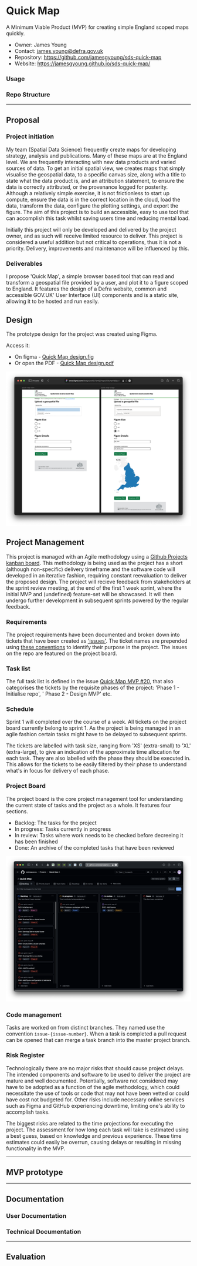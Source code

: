 # Quick Map

A Minimum Viable Product (MVP) for creating simple England scoped maps quickly.

- Owner: James Young
- Contact: james.young@defra.gov.uk
- Repository: https://github.com/jamesgyoung/sds-quick-map
- Website: https://jamesgyoung.github.io/sds-quick-map/

### Usage

### Repo Structure


---

## Proposal

### Project initiation 

My team (Spatial Data Science) frequently create maps for developing strategy, analysis and publications. Many of these maps are at the England level. We are frequently interacting with new data products and varied sources of data. To get an initial spatial view, we creates maps that simply visualise the geospatial data, to a specific canvas size, along with a title to state what the data product is, and an attribution statement, to ensure the data is correctly attributed, or the provenance logged for posterity. Although a relatively simple exercise, it is not frictionless to start up compute, ensure the data is in the correct location in the cloud, load the data, transform the data, configure the plotting settings, and export the figure. The aim of this project is to build an accessible, easy to use tool that can accomplish this task whilst saving users time and reducing mental load.

Initially this project will only be developed and delivered by the project owner, and as such will receive limited resource to deliver. This project is considered a useful addition but not critical to operations, thus it is not a priority. Delivery, improvements and maintenance will be influenced by this.

### Deliverables

I propose 'Quick Map', a simple browser based tool that can read and transform a geospatial file provided by a user, and plot it to a figure scoped to England. It features the design of a Defra website, common and accessible GOV.UK' User Interface (UI) components and is a static site, allowing it to be hosted and run easily.


## Design

The prototype design for the project was created using Figma.

Access it:
- On figma - [Quick Map design.fig](https://www.figma.com/design/zoiGJ7JmQO1qpvZE5uhpV9/Quick-Map-design)
- Or open the PDF - [Quick Map design.pdf](./assets/images/quick-map-design.pdf)

![](assets/images/quick-map-design-figma.png)


## Project Management

This project is managed with an Agile methodology using a [Github Projects kanban board](https://github.com/users/jamesgyoung/projects/1). This methodology is being used as the project has a short (although non-specific) delivery timeframe and the software code will developed in an iterative fashion, requiring constant reevaluation to deliver the proposed design. The project will recieve feedback from stakeholders at the sprint review meeting, at the end of the first 1 week sprint, where the initial MVP and (undefined) feature-set will be showcased. It will then undergo further development in subsequent sprints powered by the regular feedback.

### Requirements

The project requirements have been documented and broken down into tickets that have been created as ['issues'](https://github.com/jamesgyoung/sds-quick-map/issues). The ticket names are prepended using [these conventions](https://geopandas.org/en/latest/community/contributing.html#commit-message-conventions) to identify their purpose in the project. The issues on the repo are featured on the project board.

### Task list

The full task list is defined in the issue [Quick Map MVP #20](https://github.com/jamesgyoung/sds-quick-map/issues/20), that also categorises the tickets by the requisite phases of the project: 'Phase 1 - Initialise repo', ' Phase 2 - Design MVP' etc.

### Schedule

Sprint 1 will completed over the course of a week. All tickets on the project board currently belong to sprint 1. As the project is being managed in an agile fashion certain tasks might have to be delayed to subsequent sprints.

The tickets are labelled with task size, ranging from 'XS' (extra-small) to 'XL' (extra-large), to give an indication of the approximate time allocation for each task. They are also labelled with the phase they should be executed in. This allows for the tickets to be easily filtered by their phase to understand what's in focus for delivery of each phase.


### Project Board

The project board is the core project management tool for understanding the current state of tasks and the project as a whole. It features four sections.

- Backlog: The tasks for the project
- In progress: Tasks currently in progress
- In review: Tasks where work needs to be checked before decreeing it has been finished
- Done: An archive of the completed tasks that have been reviewed


![](assets/images/project-board.png)

### Code management

Tasks are worked on from distinct branches. They named use the convention `issue-{issue-number}`. When a task is completed a pull request can be opened that can merge a task branch into the master project branch.

### Risk Register

Technologically there are no major risks that should cause project delays. The intended components and software to be used to deliver the project are mature and well documented. Potentially, software not considered may have to be adopted as a function of the agile methodology, which could necessitate the use of tools or code that may not have been vetted or could have cost not budgeted for. Other risks include necessary online services such as Figma and GitHub experiencing downtime, limiting one's ability to accomplish tasks.

The biggest risks are related to the time projections for executing the project. The assessment for how long each task will take is estimated using a best guess, based on knowledge and previous experience. These time estimates could easily be overrun, causing delays or resulting in missing functionality in the MVP.

---

## MVP prototype


---

## Documentation

### User Documentation

### Technical Documentation


---

## Evaluation